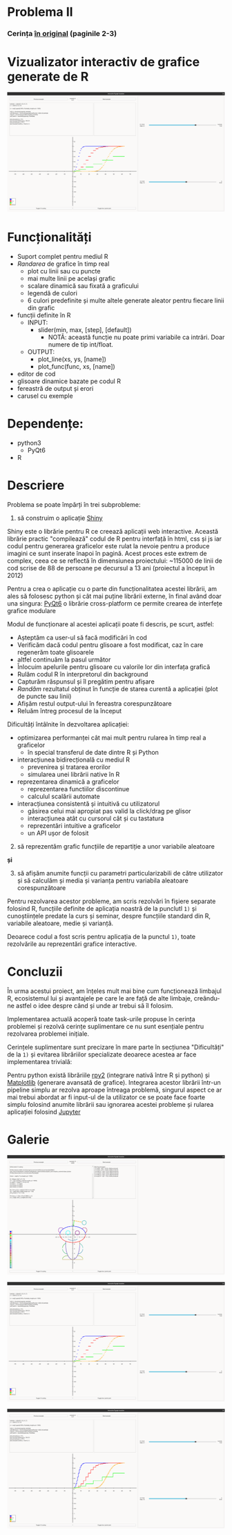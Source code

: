 # Problema II
### Cerința [în original](https://github.com/Dragos-Florin-Pojoga/Proiect_PS/blob/main/tema_de_proiect.pdf) (paginile 2-3)

# Vizualizator interactiv de grafice generate de R

![](./assets/example_4_points.png)

# Funcționalități
* Suport complet pentru mediul R
* *Randarea* de grafice în timp real
    * plot cu linii sau cu puncte
    * mai multe linii pe același grafic
    * scalare dinamică sau fixată a graficului
    * legendă de culori
    * 6 culori predefinite și multe altele generate aleator pentru fiecare linii din grafic
* funcții definite în R
    * INPUT:
        * slider(min, max, [step], [default])
            * NOTĂ: această funcție nu poate primi variabile ca intrări. Doar numere de tip int/float.
    * OUTPUT:
        * plot_line(xs, ys, [name])
        * plot_func(func, xs, [name])
* editor de cod
* glisoare dinamice bazate pe codul R
* fereastră de output și erori
* carusel cu exemple

# Dependențe:
* python3
    * PyQt6
* R

# Descriere

Problema se poate împărți în trei subprobleme:
1) să construim o aplicație [Shiny](https://shiny.posit.co/r/getstarted/shiny-basics/lesson1/)

Shiny este o librărie pentru R ce creează aplicații web interactive. Această librărie practic "compilează" codul de R pentru interfață în html, css și js iar codul pentru generarea graficelor este rulat la nevoie pentru a produce imagini ce sunt inserate înapoi în pagină. Acest proces este extrem de complex, ceea ce se reflectă în dimensiunea proiectului: ~115000 de linii de cod scrise de 88 de persoane pe decursul a 13 ani (proiectul a început în 2012)

Pentru a crea o aplicație cu o parte din funcționalitatea acestei librării, am ales să folosesc python și cât mai puține librării externe, în final având doar una singura: [PyQt6](https://pypi.org/project/PyQt6/) o librărie cross-platform ce permite crearea de interfețe grafice modulare

Modul de funcționare al acestei aplicații poate fi descris, pe scurt, astfel:
- Așteptăm ca user-ul să facă modificări în cod
- Verificăm dacă codul pentru glisoare a fost modificat, caz în care regenerăm toate glisoarele
- altfel continuăm la pasul următor
- Înlocuim apelurile pentru glisoare cu valorile lor din interfața grafică
- Rulăm codul R în interpretorul din background
- Capturăm răspunsul și îl pregătim pentru afișare
- *Randăm* rezultatul obținut în funcție de starea curentă a aplicației (plot de puncte sau linii)
- Afișăm restul output-ului în fereastra corespunzătoare
- Reluăm întreg procesul de la început

Dificultăți întâlnite în dezvoltarea aplicației:
- optimizarea performanței cât mai mult pentru rularea în timp real a graficelor
    - în special transferul de date dintre R și Python
- interacțiunea bidirecțională cu mediul R
    - prevenirea și tratarea erorilor
    - simularea unei librării native în R
- reprezentarea dinamică a graficelor
    - reprezentarea functiilor discontinue
    - calculul scalării automate
- interacțiunea consistentă și intuitivă cu utilizatorul
    - găsirea celui mai apropiat pas valid la click/drag pe glisor
    - interacțiunea atât cu cursorul cât și cu tastatura
    - reprezentări intuitive a graficelor
    - un API ușor de folosit


2) să reprezentăm grafic funcțiile de repartiție a unor variabile aleatoare

**și**

3) să afișăm anumite funcții cu parametri particularizabili de către utilizator și să calculăm și media și varianța pentru variabila aleatoare corespunzătoare

Pentru rezolvarea acestor probleme, am scris rezolvări în fișiere separate folosind R, funcțiile definite de aplicația noastră de la punclutl `1)` și cunoștiințele predate la curs și seminar, despre funcțiile standard din R, variabile aleatoare, medie și varianță.

Deoarece codul a fost scris pentru aplicația de la punctul `1)`, toate rezolvările au reprezentări grafice interactive.

# Concluzii

În urma acestui proiect, am înțeles mult mai bine cum funcționează limbajul R, ecosistemul lui și avantajele pe care le are față de alte limbaje, creându-ne astfel o idee despre când și unde ar trebui să îl folosim.

Implementarea actuală acoperă toate task-urile propuse în cerința problemei și rezolvă cerințe suplimentare ce nu sunt esențiale pentru rezolvarea problemei inițiale.

Cerințele suplimentare sunt precizare în mare parte în secțiunea "Dificultăți" de la `1)` și evitarea librăriilor specializate deoarece acestea ar face implementarea trivială:

Pentru python există librăriile [rpy2](https://rpy2.github.io/) (integrare nativă între R și python) și [Matplotlib](https://matplotlib.org/) (generare avansată de grafice). Integrarea acestor librării într-un pipeline simplu ar rezolva aproape întreaga problemă, singurul aspect ce ar mai trebui abordat ar fi input-ul de la utilizator ce se poate face foarte simplu folosind anumite librării sau ignorarea acestei probleme și rularea aplicației folosind [Jupyter](https://jupyter.org/)



# Galerie

![](./assets/reddit.png)

![](./assets/example_4_points.png)

![](./assets/example_4_lines.png)